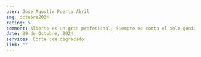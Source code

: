 ```yaml
---
user: José Agustín Puerta Abril
img: octubre2024
rating: 5
comment: Alberto es un gran profesional; Siempre me corta el pelo genial, es simpático a más no poder y sobre todo, buena gente. Su compañero también majísimo!! (ahora está decorado de halloween y está super currado)
date: 29 de Octubre, 2024
services: Corte con degradado
link: ""
---
```


